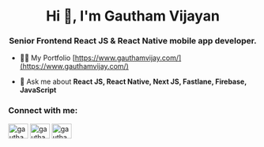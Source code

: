 <h1 align="center">Hi 👋, I'm Gautham Vijayan</h1>
<h3 align="center">Senior Frontend React JS & React Native mobile app developer.</h3>

- 👨‍💻 My Portfolio [https://www.gauthamvijay.com/](https://www.gauthamvijay.com/)

- 💬 Ask me about **React JS, React Native, Next JS, Fastlane, Firebase, JavaScript**

<h3 align="left">Connect with me:</h3>

<p align="left">
<a href="https://dev.to/gautham495" target="blank"><img align="center" src="https://cdn.jsdelivr.net/npm/simple-icons@3.0.1/icons/dev-dot-to.svg" alt="gautham495" height="30" width="40" /></a>
<a href="https://twitter.com/gautham_vijay_" target="blank"><img align="center" src="https://cdn.jsdelivr.net/npm/simple-icons@3.0.1/icons/twitter.svg" alt="gautham495" height="30" width="40" /></a>
<a href="https://www.linkedin.com/in/gautham-vijayan" target="blank"><img align="center" src="https://cdn.jsdelivr.net/npm/simple-icons@3.0.1/icons/linkedin.svg" alt="gautham vijayan" height="30" width="40" /></a>

</p>

